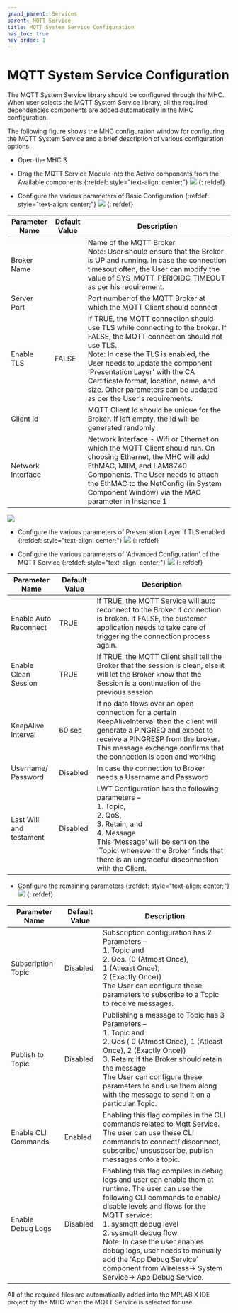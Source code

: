 ```yaml
---
grand_parent: Services
parent: MQTT Service
title: MQTT System Service Configuration
has_toc: true
nav_order: 1
---
```


# MQTT System Service Configuration
The MQTT System Service library should be configured through the MHC. When user selects the MQTT System Service library, all the required dependencies components are added automatically in the MHC configuration.

The following figure shows the MHC configuration window for configuring the MQTT System Service and a brief description of various configuration options.
- Open the MHC 3
- Drag the MQTT Service Module into the Active components from the Available components
{:refdef: style="text-align: center;"}
![](./images/Mqtt_service_MHC.png)
{: refdef}

- Configure the various parameters of Basic Configuration
{:refdef: style="text-align: center;"}
![](./images/Mqtt_Basic_Service.png)
{: refdef}

| Parameter Name | Default   Value | Description |
|-|-|-|
| Broker Name |  | Name of the MQTT   Broker<br>Note: User should ensure that the Broker is UP and running. In case the connection timesout often, the User can modify the value of SYS_MQTT_PERIOIDC_TIMEOUT as per his requirement.  |
| Server Port |  | Port   number of the MQTT Broker at which the MQTT Client should connect |
| Enable TLS | FALSE | If   TRUE, the MQTT connection should use TLS while connecting to the broker. If   FALSE, the MQTT connection should not use TLS.<br>Note: In case the TLS is enabled, the User needs to update the component 'Presentation Layer' with the CA Certificate format, location, name, and size. Other parameters can be updated as per the User's requirements. |
| Client Id |  | MQTT   Client Id should be unique for the Broker. If left empty, the Id will be   generated randomly |
| Network Interface |  | Network Interface - Wifi or Ethernet on which the MQTT Client should run. On choosing Ethernet, the MHC will add EthMAC, MIIM, and LAM8740 Components. The User needs to attach the EthMAC to the NetConfig (in System Component Window) via the MAC parameter in Instance 1 |

![](./images/Net_service_netconfig.png)

- Configure the various parameters of Presentation Layer if TLS enabled
{:refdef: style="text-align: center;"}
![](./images/presentation_layer.png)
{: refdef}


- Configure the various parameters of 'Advanced Configuration' of the MQTT Service
{:refdef: style="text-align: center;"}
![](./images/Mqtt_Adv_Service.png)
{: refdef}

| Parameter Name | Default   Value | Description |
|-|-|-|
| Enable   Auto Reconnect | TRUE | If TRUE, the MQTT Service will auto reconnect to the Broker if   connection is broken. If FALSE, the customer application needs to take care   of triggering the connection process again. |
| Enable   Clean Session | TRUE | If TRUE, the MQTT Client shall tell the Broker that the session is   clean, else it will let the Broker know that the Session is a continuation of   the previous session |
| KeepAlive Interval | 60 sec | If no   data flows over an open connection for a certain KeepAliveInterval then the   client will generate a PINGREQ and expect to receive a PINGRESP from the   broker. This message exchange confirms that the connection is open and   working |
| Username/   Password | Disabled | In case   the connection to Broker needs a Username and Password |
| Last   Will and testament | Disabled | LWT   Configuration has the following parameters – <br>         1. Topic, <br>         2. QoS, <br>         3. Retain, and <br>         4. Message <br>This   ‘Message’ will be sent on the ‘Topic’ whenever the Broker finds that there is   an ungraceful disconnection with the Client. |

- Configure the remaining parameters
{:refdef: style="text-align: center;"}
![](./images/Mqtt_Remaining_Service.png)
{: refdef}

| Parameter Name | Default   Value | Description |
|-|-|-|
| Subscription Topic | Disabled | Subscription configuration has 2 Parameters – <br>     1.	Topic and <br>     2.	Qos. (0 (Atmost Once), <br>                1 (Atleast Once),<br>                2 (Exactly Once))<br>     The User can configure these parameters to subscribe to a Topic to receive   messages. |
| Publish to Topic | Disabled | Publishing a message to Topic has 3 Parameters –   <br>     1. Topic and <br>     2. Qos ( 0 (Atmost Once), 1 (Atleast Once), 2 (Exactly Once))<br>     3. Retain: If the Broker should retain the message<br>     The User can configure these parameters to and use them along with the   message to send it on a particular Topic. |
| Enable CLI Commands | Enabled | Enabling this flag compiles in the CLI commands related to Mqtt Service. The user can use these CLI commands to connect/ disconnect, subscribe/ unsusbscribe, publish messages onto a topic.|
| Enable Debug Logs | Disabled | Enabling this flag compiles in debug logs and user can enable them   at runtime. The user can use the following CLI commands to enable/ disable   levels and flows for the MQTT service:<br>     1.	sysmqtt debug level <value> <br>     2.	sysmqtt debug flow <value> <br>Note: In case the user enables debug logs, user needs to manually add the 'App Debug Service' component from Wireless-> System Service-> App Debug Service.|


All of the required files are automatically added into the MPLAB X IDE project by the MHC when the MQTT Service is selected for use.
